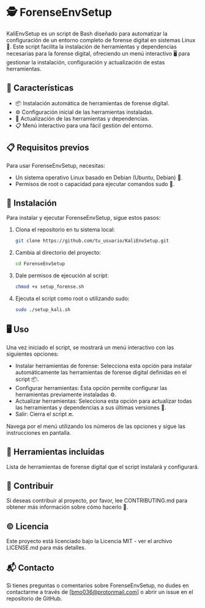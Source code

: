 # 🕵️ ForenseEnvSetup

KaliEnvSetup es un script de Bash diseñado para automatizar la configuración de un entorno completo de forense digital en sistemas Linux 🐧. Este script facilita la instalación de herramientas y dependencias necesarias para la forense digital, ofreciendo un menú interactivo 🖥️ para gestionar la instalación, configuración y actualización de estas herramientas.

## 🌟 Características

- 📦 Instalación automática de herramientas de forense digital.
- ⚙️ Configuración inicial de las herramientas instaladas.
- 🔄 Actualización de las herramientas y dependencias.
- 📋 Menú interactivo para una fácil gestión del entorno.

## 📋 Requisitos previos

Para usar ForenseEnvSetup, necesitas:

- Un sistema operativo Linux basado en Debian (Ubuntu, Debian) 🐧.
- Permisos de root o capacidad para ejecutar comandos sudo 🔑.

## 🚀 Instalación

Para instalar y ejecutar ForenseEnvSetup, sigue estos pasos:

1. Clona el repositorio en tu sistema local:

   ```sh
   git clone https://github.com/tu_usuario/KaliEnvSetup.git
   ```
2. Cambia al directorio del proyecto:

    ```sh
    cd ForenseEnvSetup
    ```
3. Dale permisos de ejecución al script:

    ```sh
    chmod +x setup_forense.sh
    ```
4. Ejecuta el script como root o utilizando sudo:

    ```sh
    sudo ./setup_kali.sh
    ```
    
## 🖥️ Uso

Una vez iniciado el script, se mostrará un menú interactivo con las siguientes opciones:

- Instalar herramientas de forense: Selecciona esta opción para instalar automáticamente las herramientas de forense digital definidas en el script 📦.
- Configurar herramientas: Esta opción permite configurar las herramientas previamente instaladas ⚙️.
- Actualizar herramientas: Selecciona esta opción para actualizar todas las herramientas y dependencias a sus últimas versiones 🔄.
- Salir: Cierra el script 🔚.

Navega por el menú utilizando los números de las opciones y sigue las instrucciones en pantalla.

## 🔧 Herramientas incluidas

Lista de herramientas de forense digital que el script instalará y configurará.

## 🤝 Contribuir

Si deseas contribuir al proyecto, por favor, lee CONTRIBUTING.md para obtener más información sobre cómo hacerlo 📄.

## ©️ Licencia

Este proyecto está licenciado bajo la Licencia MIT - ver el archivo LICENSE.md para más detalles.

## 📬 Contacto

Si tienes preguntas o comentarios sobre ForenseEnvSetup, no dudes en contactarme a través de [bmo036@protonmail.com] o abrir un issue en el repositorio de GitHub.
